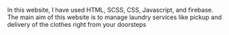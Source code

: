 In this website, I have used HTML, SCSS, CSS, Javascript, and firebase. The main aim of this website is to manage laundry services like pickup and delivery of the clothes right from your doorsteps
